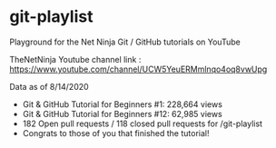 # git-playlist
Playground for the Net Ninja Git / GitHub tutorials on YouTube

TheNetNinja Youtube channel link : https://www.youtube.com/channel/UCW5YeuERMmlnqo4oq8vwUpg

Data as of 8/14/2020
- Git & GitHub Tutorial for Beginners #1: 228,664 views
- Git & GitHub Tutorial for Beginners #12: 62,985 views
- 182 Open pull requests / 118 closed pull requests for /git-playlist
- Congrats to those of you that finished the tutorial!
